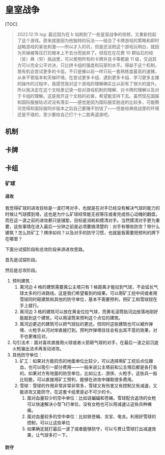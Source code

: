 # 皇室战争

[TOC]

> 2022.12.15 log: 最近因为在 b 站刷到了一些皇室战争的视频，又重新捡起了这个游戏。原来就是因为他独特的玩法——结合了卡牌游戏的策略和即时战略游戏的紧张刺激——所以才入的坑，但是还没把这个游戏玩明白，就因为天梯被等压打的根本上不去分而放弃了。但现在在花费 10 颗钻石的经（贫）典（穷）挑战里，可以使用所有的卡牌并且卡等都是 11 级，交战双方可以完全公平对决，只比拼卡组的强度和玩家的水平。得益于这个机制，我有机会尝试更多的卡组，不只是像以前一样只玩一套熟练度最高的速猪，从来不管版本和天梯环境。在尝试更多卡组、遇到更多卡组、学习更多主播的操作的过程中，我感觉我对这个游戏的理解确实比以前有了很大的提升。所以我决定在这个文档里记录一些对游戏机制的理解、对卡牌的理解以及对于卡组的理解。这是我开这个文档的初衷，希望能坚持下去。虽然现在国服和国际服接轨迟迟没有落实——感觉是因为国际服奖励送的比较多，可能腾讯觉得和国际服同步版本之后自己要赚不到钱了——但是经典挑战里的环境还是不错的，至少要给自己打个十二胜再退游吧。

## 机制

## 卡牌

## 卡组

### 矿球

#### 进攻

我觉得矿球的进攻目标是一波打垮对手，也就是在对手已经没有解决气球的能力的时候让气球摸到塔，这也是为什么矿球经常能无视等压或者完成惊心动魄的翻盘。而在这一波之前的进攻都只是铺垫，目标是消耗和摸清对手。当然摸清对手更为重要，这些事情在进入最后一分钟之前是必须要搞清楚的：对手有哪些防空？带什么建筑？怎么防矿工？牌序如何？以及对手的防守习惯，也就是我需要把预判的牌下在哪里？

下面分试探阶段和总攻阶段来讲进攻思路。

首先是试探阶段。

然后是总攻阶段。

1. 预判建筑：
    1. 离河边 4 格的建筑需要离公主塔只有 1 格距离才能拉到气球，不会延长气球太多的行进路线，这是我们希望看到的结果。可以用矿工挖中间或者用雪球同时砸建筑和其他的防守单位，基本不需要预判，把矿工和雪球捏在手上就行。
    2. 离河边 3 格的建筑可以放在黄金位拉气球，而黄毛滚筒贴河边放落地刚好能敲到这个建筑，可以用滚筒来预判这个点位的建筑。
    3. 离河边更近的建筑可以把气球拉的更远，但同时这些建筑也可以被炸弹塔、火枪手从河对岸直接打到。预判炸弹塔往往会有出其不意的效果，对手也更难应对。
2. 勾引法术：面对喜欢直接用火球或者火箭砸气球的对手，在最后一波之前沉底火枪骗出法术再发动进攻。
3. 其他防守单位：
    1. 矿工：如果对方能抗伤的地面单位比较少，可以选择用矿工挖后点位蹭血，也可以吸引一部分费用——一般来说公主塔前和公主塔后都是各打各的。如果对方有地面的防空单位，比如公主、游侠、火枪手，这些兵一般比较脆，可以直接用矿工预判，能够在进攻中赚取很多费用。
    2. 雪球：雪球的作用非常非常非常多，雪球又有伤害又有控制又有减速，又能进攻又能防守，在这套卡组里是必不可少的卡。
        1. 面对血量较少的空中单位：比如说蝙蝠和苍蝇。雪球配合返场的女枪可以快速解决小型飞行单位，没有女枪也可以用减速让这些兵种瘫痪。
        2. 面对血量较多的空中单位：比如铁苍蝇、龙宝、电龙。利用好雪球的控制，可以让这些单位
        3. 如果确定就打最后一波了或者能够防守，可以亏费让雪球打出减速效果，让气球多打一下。

#### 防守